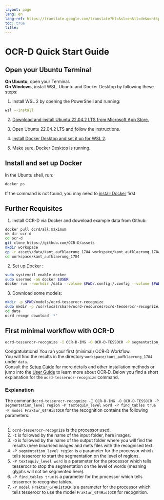 ```yaml
---
layout: page
lang: en
lang-ref: https://translate.google.com/translate?hl=&sl=en&tl=de&u=https%3A%2F%2Focr-d.de%2Fen%2Fstart
toc: true
title: 
---
```


# OCR-D Quick Start Guide

## Open your Ubuntu Terminal

**On Ubuntu**, open your Terminal.<br>
**On Windows**, install WSL, Ubuntu and Docker Desktop by following these steps:

1. Install WSL 2 by opening the PowerShell and running:
```sh
wsl --install
```
2. [Download and install Ubuntu 22.04.2 LTS from Microsoft App Store.](https://www.microsoft.com/store/productId/9PN20MSR04DW)

3. Open Ubuntu 22.04.2 LTS and follow the instructions.

4. [Install Docker Desktop and set it up for WSL 2](https://docs.docker.com/desktop/wsl/). 

5. Make sure, Docker Desktop is running.

## Install and set up Docker

In the Ubuntu shell, run:
```sh
docker ps
```
If the command is not found, you may need to 
[install Docker](https://docs.docker.com/install/linux/docker-ce/ubuntu/#install-using-the-repository) first.

## Further Requisites

1. Install OCR-D via Docker and download example data from Github:
```sh
docker pull ocrd/all:maximum
mk dir ocr-d
cd ocr-d
git clone https://github.com/OCR-D/assets
mkdir workspace
cp -r assets/data/kant_aufklaerung_1784 workspace/kant_aufklaerung_1784
cd workspace/kant_aufklaerung_1784
```
2. Set up Docker :
 ```sh
sudo systemctl enable docker
sudo usermod -aG docker $USER
docker run --workdir /data --volume $PWD/.config:/.config --volume $PWD:/data --volume $PWD/models:/usr/local/share/ocrd-resources --volume $PWD/models:/usr/local/share/tessdata --volume $PWD/models:/usr/local/share/ocrd-resources -it ocrd/all bash
```
3. Download some models:
```sh
mkdir -p $PWD/models/ocrd-tesserocr-recognize
sudo mkdir -p /usr/local/share/ocrd-resources/ocrd-tesserocr-recognize/configs
cd data
ocrd resmgr download '*'
```

## First minimal workflow with OCR-D

```sh
ocrd-tesserocr-recognize -I OCR-D-IMG -O OCR-D-TESSOCR -P segmentation_level region -P textequiv_level word -P find_tables true -P model ocrd-tesserocr-recognize -I OCR-D-IMG -O OCR-D-TESSOCR -P segmentation_level region -P textequiv_level word -P find_tables true -P model Fraktur_GT4HistOCR
```

Congratulations! You ran your first (minimal) OCR-D Workflow. 
<br>
You will find the results in the directory
`workspace/kant_aufklaerung_1784` under `data`.
<br>
Consult the [Setup Guide](/en/setup) for more details and other installation methods or jump into the 
[User Guide](/en/user_guide) to learn more about OCR&#8209;D. Below you find a short explanation for the `ocrd-tesserocr-recognize` command.
<br>

### Explanation

The command`ocrd-tesserocr-recognize -I OCR-D-IMG -O OCR-D-TESSOCR -P segmentation_level region -P textequiv_level word -P find_tables true -P model Fraktur_GT4HistOCR`
for the recognition contains the following parameters:
<br><br>
1. `ocrd-tesserocr-recognize` is the processor used.
2. `-I` is followed by the name of the input folder, here images.
3. `-O` is followed by the name of the output folder where you will find the results (here binarised images and mets files with the recognised text.
4. `-P segmentation_level region` is a parameter for the processor which tells tesserocr to start the segmentation on the level of regions.
5. `-P textequiv_level word` is a parameter for the processor which tells tesserocr to stop the segmentation on the level of words (meaning glyphs will not be segmented here).
6. `-P find_tables true` is a parameter for the processor which tells tesserocr to recognise tables.
7. `-P model Fraktur_GT4HistOCR` is a parameter for the processor which tells tesserocr to use the model `Fraktur_GT4HistOCR` 
for recognition.